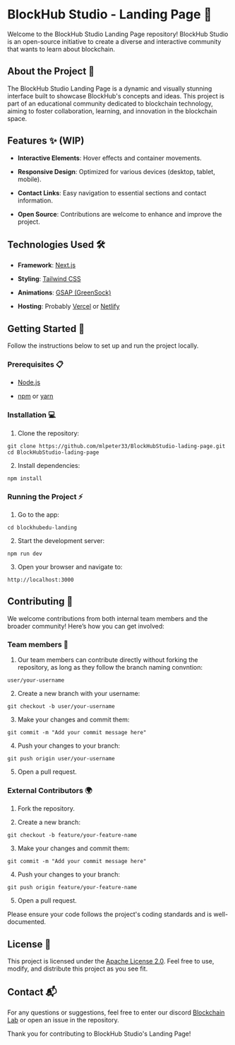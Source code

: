 # BlockHub Studio - Landing Page 🚀

Welcome to the BlockHub Studio Landing Page repository! BlockHub Studio is an open-source initiative to create a diverse and interactive community that wants to learn about blockchain.

## About the Project 🌟

The BlockHub Studio Landing Page is a dynamic and visually stunning interface built to showcase BlockHub's concepts and ideas. This project is part of an educational community dedicated to blockchain technology, aiming to foster collaboration, learning, and innovation in the blockchain space.

## Features ✨ (WIP)

- **Interactive Elements**: Hover effects and container movements. 

- **Responsive Design**: Optimized for various devices (desktop, tablet, mobile). 

- **Contact Links**: Easy navigation to essential sections and contact information.

- **Open Source**: Contributions are welcome to enhance and improve the project.

## Technologies Used 🛠️

- **Framework**: [Next.js](https://nextjs.org/)

- **Styling**: [Tailwind CSS](https://tailwindcss.com/)

- **Animations**: [GSAP (GreenSock)](https://gsap.com/)

- **Hosting**: Probably [Vercel](https://vercel.com/) or [Netlify](https://www.netlify.com/)

## Getting Started 🏁

Follow the instructions below to set up and run the project locally.

### Prerequisites 📋

- [Node.js](https://nodejs.org/en)

- [npm](https://www.npmjs.com/) or [yarn](https://yarnpkg.com/)

### Installation 💻
1. Clone the repository:
```shell
git clone https://github.com/mlpeter33/BlockHubStudio-lading-page.git
cd BlockHubStudio-lading-page
```

2. Install dependencies:
```shell
npm install
```

### Running the Project ⚡
1. Go to the app:
```shell
cd blockhubedu-landing
```

2. Start the development server:
```shell
npm run dev
```

3. Open your browser and navigate to:
```shell
http://localhost:3000
```

## Contributing 🤝

We welcome contributions from both internal team members and the broader community! Here’s how you can get involved:

### Team members 👫
1. Our team members can contribute directly without forking the repository, as long as they follow the branch naming convntion:
```shell
user/your-username
```

2. Create a new branch with your username: 
```shell
git checkout -b user/your-username
```

3. Make your changes and commit them:
```shell
git commit -m "Add your commit message here"
```

4. Push your changes to your branch:
```shell
git push origin user/your-username
```

5. Open a pull request.

### External Contributors 🌍
1. Fork the repository.

2. Create a new branch:
```shell
git checkout -b feature/your-feature-name
```

3. Make your changes and commit them:
```shell
git commit -m "Add your commit message here"
```

4. Push your changes to your branch:
```shell
git push origin feature/your-feature-name
```

5. Open a pull request.

Please ensure your code follows the project's coding standards and is well-documented.

## License 📝
This project is licensed under the [Apache License 2.0](LICENSE). Feel free to use, modify, and distribute this project as you see fit.

## Contact 📬

For any questions or suggestions, feel free to enter our discord [Blockchain Lab](https://discord.gg/c2DeRfswp9) or open an issue in the repository.

Thank you for contributing to BlockHub Studio's Landing Page!

